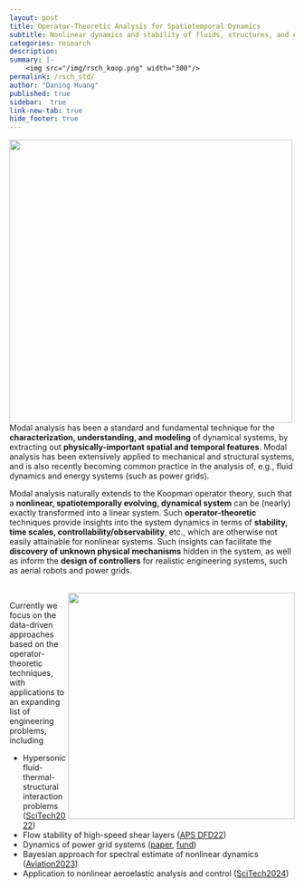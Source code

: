 ```yaml
---
layout: post
title: Operator-Theoretic Analysis for Spatiotemporal Dynamics
subtitle: Nonlinear dynamics and stability of fluids, structures, and energy systems
categories: research
description:
summary: |-
    <img src="/img/rsch_koop.png" width="300"/>
permalink: /rsch_std/
author: "Daning Huang"
published: true
sidebar:  true
link-new-tab: true
hide_footer: true
---
```


<img src="/img/rsch_dmd.gif" align="left" width="500"/>

Modal analysis has been a standard and fundamental technique for the **characterization, understanding, and modeling** of dynamical systems, by extracting out **physically-important spatial and temporal features**. Modal analysis has been extensively applied to mechanical and structural systems, and is also recently becoming common practice in the analysis of, e.g., fluid dynamics and energy systems (such as power grids).

Modal analysis naturally extends to the Koopman operator theory, such that a **nonlinear, spatiotemporally evolving, dynamical system** can be (nearly) exactly transformed into a linear system.  Such **operator-theoretic** techniques provide insights into the system dynamics in terms of **stability, time scales, controllability/observability**, etc., which are otherwise not easily attainable for nonlinear systems.  Such insights can facilitate the **discovery of unknown physical mechanisms** hidden in the system, as well as inform the **design of controllers** for realistic engineering systems, such as aerial robots and power grids.

<br clear="left"/>

<img src="/img/rsch_koop.png" align="right" width="400px"/>

Currently we focus on the data-driven approaches based on the operator-theoretic techniques, with applications to an expanding list of engineering problems, including
+ Hypersonic fluid-thermal-structural interaction problems ([SciTech2022](/news_st22/))
+ Flow stability of high-speed shear layers ([APS DFD22](/news_aps22/))
+ Dynamics of power grid systems ([paper](https://arxiv.org/abs/2205.03214), [fund](/award_amps_22))
+ Bayesian approach for spectral estimate of nonlinear dynamics ([Aviation2023](/news_av23/))
+ Application to nonlinear aeroelastic analysis and control ([SciTech2024](/news_st24/#operator-theoretic-methods-for-reduced-order-modeling))

<br clear="right"/>